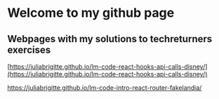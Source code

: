 # Welcome to my github page


## Webpages with my solutions to techreturners exercises

[https://juliabrigitte.github.io/lm-code-react-hooks-api-calls-disney/](https://juliabrigitte.github.io/lm-code-react-hooks-api-calls-disney/)

https://juliabrigitte.github.io/lm-code-intro-react-router-fakelandia/


